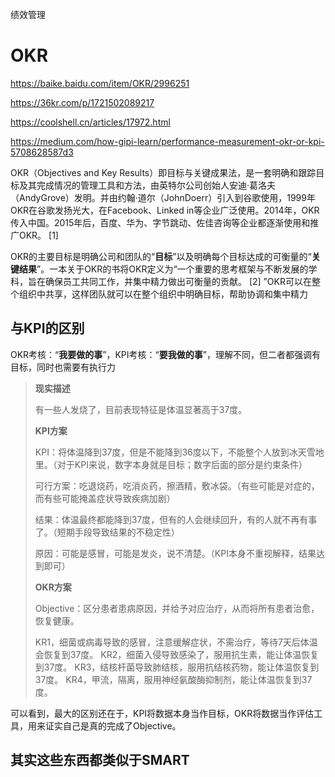 绩效管理



# OKR

https://baike.baidu.com/item/OKR/2996251

https://36kr.com/p/1721502089217

https://coolshell.cn/articles/17972.html

https://medium.com/how-gipi-learn/performance-measurement-okr-or-kpi-5708628587d3





OKR（Objectives and Key Results）即目标与关键成果法，是一套明确和跟踪目标及其完成情况的管理工具和方法，由英特尔公司创始人安迪·葛洛夫（AndyGrove）发明。并由约翰·道尔（JohnDoerr）引入到谷歌使用，1999年OKR在谷歌发扬光大，在Facebook、Linked in等企业广泛使用。2014年，OKR传入中国。2015年后，百度、华为、字节跳动、佐佳咨询等企业都逐渐使用和推广OKR。 [1] 

OKR的主要目标是明确公司和团队的“**目标**”以及明确每个目标达成的可衡量的“**关键结果**”。一本关于OKR的书将OKR定义为“一个重要的思考框架与不断发展的学科，旨在确保员工共同工作，并集中精力做出可衡量的贡献。 [2] ”OKR可以在整个组织中共享，这样团队就可以在整个组织中明确目标，帮助协调和集中精力



## 与KPI的区别

OKR考核：“**我要做的事**”，KPI考核：“**要我做的事**”，理解不同，但二者都强调有目标，同时也需要有执行力



> **现实描述**
>
> 有一些人发烧了，目前表现特征是体温显著高于37度。
>
> **KPI方案**
>
> KPI：将体温降到37度，但是不能降到36度以下，不能整个人放到冰天雪地里。（对于KPI来说，数字本身就是目标；数字后面的部分是约束条件）
>
> 可行方案：吃退烧药，吃消炎药，擦酒精，敷冰袋。（有些可能是对症的，而有些可能掩盖症状导致疾病加剧）
>
> 结果：体温最终都能降到37度，但有的人会继续回升，有的人就不再有事了。（短期手段导致结果的不稳定性）
>
> 原因：可能是感冒，可能是发炎，说不清楚。（KPI本身不重视解释，结果达到即可）
>
> **OKR方案**
>
> Objective：区分患者患病原因，并给予对应治疗，从而将所有患者治愈，恢复健康。
>
> KR1，细菌或病毒导致的感冒，注意缓解症状，不需治疗，等待7天后体温会恢复到37度。
> KR2，细菌入侵导致感染了，服用抗生素，能让体温恢复到37度。
> KR3，结核杆菌导致肺结核，服用抗结核药物，能让体温恢复到37度。
> KR4，甲流，隔离，服用神经氨酸酶抑制剂，能让体温恢复到37度。

可以看到，最大的区别还在于，KPI将数据本身当作目标，OKR将数据当作评估工具，用来证实自己是真的完成了Objective。



## 其实这些东西都类似于SMART

